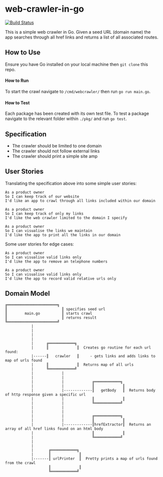 # web-crawler-in-go

[![Build Status](https://travis-ci.org/DaveLawes/web-crawler-in-go.svg?branch=master)](https://travis-ci.org/DaveLawes/web-crawler-in-go)

This is a simple web crawler in Go. Given a seed URL (domain name) the app searches through all href links and returns a list of all associated routes.

## How to Use

Ensure you have Go installed on your local machine then `git clone` this repo.

#### How to Run

To start the crawl navigate to `/cmd/webcrawler/` then run `go run main.go`.

#### How to Test

Each package has been created with its own test file. To test a package navigate to the relevant folder within `./pkg/` and run `go test`. 

## Specification

* The crawler should be limited to one domain
* The crawler should not follow external links
* The crawler should print a simple site amp


## User Stories

Translating the specification above into some simple user stories:

```
As a product owner
So I can keep track of our website
I'd like an app to crawl through all links included within our domain

As a product owner
So I can keep track of only my links
I'd like the web crawler limited to the domain I specify

As a product owner
So I can visualise the links we maintain
I'd like the app to print all the links in our domain

```

Some user stories for edge cases:

```
As a product owner
So I can visualise valid links only
I'd like the app to remove an telephone numbers

As a product owner
So I can visualise valid links only
I'd like the app to record valid relative urls only
```

## Domain Model

```                              
╔═══════════════════════╗     
║                         ║ specifies seed url
║        main.go          ║ starts crawl 
║                         ║ returns result
╚═══════════════════════╝  
            |
            |  
            | 
            |
            |      ╔════════════╗
            |      ║             ║  Creates go routine for each url found:   
            |------║   crawler   ║     - gets links and adds links to map of urls found
            |      ║             ║  Returns map of all urls   
            |      ╚════════════╝  
            |             |    
            |             |   
            |             |             ╔════════════╗  
            |             |             ║             ║  
            |             |-------------║   getBody   ║  Returns body of http response given a specific url 
            |             |             ║             ║  
            |             |             ╚════════════╝  
            |             |  
            |             |
            |             |             ╔════════════╗  
            |             |             ║             ║  
            |             |-------------║hrefExtractor║  Returns an array of all href links found on an html body 
            |                           ║             ║  
            |                           ╚════════════╝
            |          
            |
            |       ╔════════════╗
            |       ║             ║  
            |-------║ urlPrinter  ║  Pretty prints a map of urls found from the crawl
                    ║             ║
                    ╚════════════╝

```
